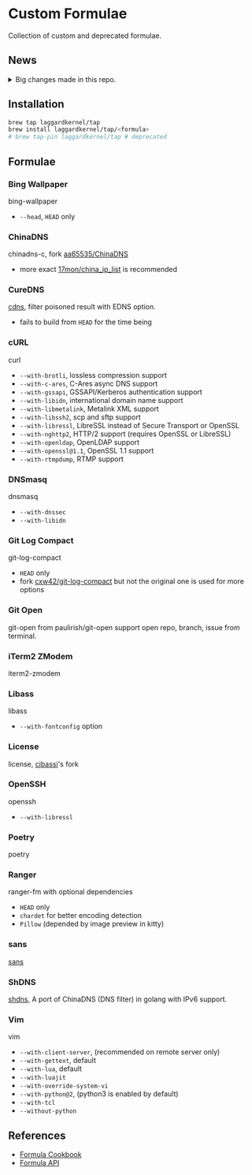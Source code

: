 # Custom Formulae
Collection of custom and deprecated formulae.

## News

<details>
  <summary>Big changes made in this repo.</summary>

- 10-04-2019
  - Remove formula `libcaca`, cause dependency `imlib2` is added in formula in
      homebrew-core
- 08-30-2019
  - Formulae with option `--with-openssl@1.1` is being removed cause formulae
      from Homebrew-core are moving to openssl@1.1.

</details>

## Installation

```bash
brew tap laggardkernel/tap
brew install laggardkernel/tap/<formula>
# brew tap-pin laggardkernel/tap # deprecated
```

## Formulae
### Bing Wallpaper
bing-wallpaper
- `--head`, `HEAD` only

### ChinaDNS
chinadns-c, fork [aa65535/ChinaDNS][aa65535/ChinaDNS]
- more exact [17mon/china_ip_list][17mon/china_ip_list] is recommended

### CureDNS
[cdns][curedns], filter poisoned result with EDNS option.
- fails to build from `HEAD` for the time being

### cURL
curl
- `--with-brotli`, lossless compression support
- `--with-c-ares`, C-Ares async DNS support
- `--with-gssapi`, GSSAPI/Kerberos authentication support
- `--with-libidn`, international domain name support
- `--with-libmetalink`, Metalink XML support
- `--with-libssh2`, scp and sftp support
- `--with-libressl`, LibreSSL instead of Secure Transport or OpenSSL
- `--with-nghttp2`, HTTP/2 support (requires OpenSSL or LibreSSL)
- `--with-openldap`, OpenLDAP support
- `--with-openssl@1.1`, OpenSSL 1.1 support
- `--with-rtmpdump`, RTMP support

### DNSmasq
dnsmasq
- `--with-dnssec`
- `--with-libidn`

### Git Log Compact
git-log-compact
- `HEAD` only
- fork [cxw42/git-log-compact][cxw42/git-log-compact] but not the original one is used for more options

### Git Open
git-open from paulirish/git-open support open repo, branch, issue from terminal.

### iTerm2 ZModem
iterm2-zmodem

### Libass
libass
- `--with-fontconfig` option

### License
license, [cjbassi][license]'s fork

### OpenSSH
openssh
- `--with-libressl`

### Poetry
poetry

### Ranger
ranger-fm with optional dependencies
- `HEAD` only
- `chardet` for better encoding detection
- `Pillow` (depended by image preview in kitty)

### sans
[sans][sans]

### ShDNS
[shdns][shdns], A port of ChinaDNS (DNS filter) in golang with IPv6 support.

### Vim
vim
- `--with-client-server`, (recommended on remote server only)
- `--with-gettext`, default
- `--with-lua`, default
- `--with-luajit`
- `--with-override-system-vi`
- `--with-python@2`, (python3 is enabled by default)
- `--with-tcl`
- `--without-python`

## References
- [Formula Cookbook](https://docs.brew.sh/Formula-Cookbook)
- [Formula API](https://rubydoc.brew.sh/Formula)

[aa65535/ChinaDNS]: https://github.com/aa65535/ChinaDNS
[curedns]: https://github.com/semigodking/cdns
[17mon/china_ip_list]: https://github.com/17mon/china_ip_list
[cxw42/git-log-compact]: https://github.com/cxw42/git-log-compact
[license]: https://github.com/cjbassi/license
[sans]: https://github.com/puxxustc/sans
[shdns]: https://github.com/domosekai/shdns
